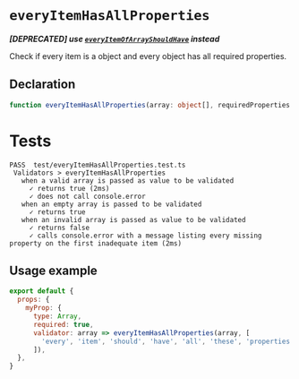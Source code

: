 # `everyItemHasAllProperties`

***[DEPRECATED] use [`everyItemOfArrayShouldHave`](./everyItemOfArrayShouldHave.md) instead***

Check if every item is a object and every object has all required properties.

## Declaration

```ts
function everyItemHasAllProperties(array: object[], requiredProperties: string[]): boolean;
```

# Tests

```
PASS  test/everyItemHasAllProperties.test.ts
 Validators > everyItemHasAllProperties
   when a valid array is passed as value to be validated
     ✓ returns true (2ms)
     ✓ does not call console.error
   when an empty array is passed to be validated
     ✓ returns true
   when an invalid array is passed as value to be validated
     ✓ returns false
     ✓ calls console.error with a message listing every missing property on the first inadequate item (2ms)
```

## Usage example

```js
export default {
  props: {
    myProp: {
      type: Array,
      required: true,
      validator: array => everyItemHasAllProperties(array, [
        'every', 'item', 'should', 'have', 'all', 'these', 'properties',
      ]),
  },
}
```
